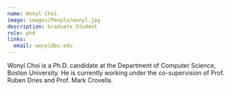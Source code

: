 ```yaml
---
name: Wonyl Choi
image: images/People/wonyl.jpg
description: Graduate Student
role: phd
links:
  email: wonyl@bu.edu
---
```


Wonyl Choi is a Ph.D. candidate at the Department of Computer Science, Boston University. He is currently working under the co-supervision of Prof. Ruben Dries and Prof. Mark Crovella.
